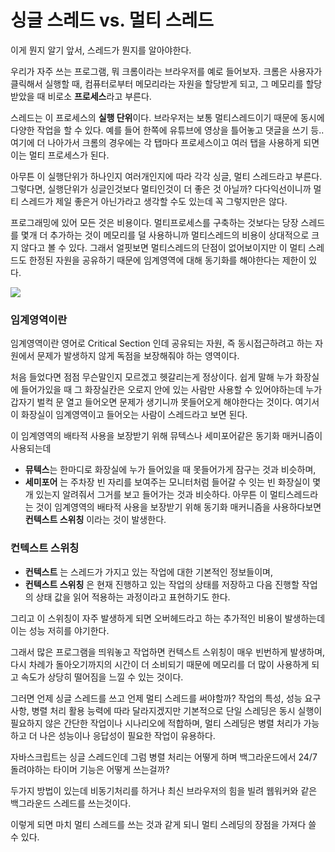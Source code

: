 # 싱글 스레드 vs. 멀티 스레드

이게 뭔지 알기 앞서, 스레드가 뭔지를 알아야한다.

우리가 자주 쓰는 프로그램, 뭐 크롬이라는 브라우저를 예로 들어보자.
크롬은 사용자가 클릭해서 실행할 때, 컴퓨터로부터 메모리라는 자원을 할당받게 되고, 그 메모리를 할당받았을 때 비로소 **프로세스**라고 부른다.

스레드는 이 프로세스의 **실행 단위**이다.
브라우저는 보통 멀티스레드이기 때문에 동시에 다양한 작업을 할 수 있다. 예를 들어 한쪽에 유튜브에 영상을 틀어놓고 댓글을 쓰기 등.. 여기에 더 나아가서 크롬의 경우에는 각 탭마다 프로세스이고 여러 탭을 사용하게 되면 이는 멀티 프로세스가 된다.

아무튼 이 실행단위가 하나인지 여러개인지에 따라 각각 싱글, 멀티 스레드라고 부른다. 그렇다면, 실행단위가 싱글인것보다 멀티인것이 더 좋은 것 아닐까? 다다익선이니까 멀티 스레드가 제일 좋은거 아닌가라고 생각할 수도 있는데 꼭 그렇지만은 않다.

프로그래밍에 있어 모든 것은 비용이다.
멀티프로세스를 구축하는 것보다는 당장 스레드를 몇개 더 추가하는 것이 메모리를 덜 사용하니까 멀티스레드의 비용이 상대적으로 크지 않다고 볼 수 있다. 그래서 얼핏보면 멀티스레드의 단점이 없어보이지만 이 멀티 스레드도 한정된 자원을 공유하기 때문에 임계영역에 대해 동기화를 해야한다는 제한이 있다.

![](https://img1.daumcdn.net/thumb/R1280x0/?scode=mtistory2&fname=https%3A%2F%2Fblog.kakaocdn.net%2Fdna%2FzrghK%2FbtsES3DLcpN%2FAAAAAAAAAAAAAAAAAAAAABPqWsyJ72NgscVEy8mvtDlq2fi0Y9qZK7QF5ePPryia%2Fimg.png%3Fcredential%3DyqXZFxpELC7KVnFOS48ylbz2pIh7yKj8%26expires%3D1759244399%26allow_ip%3D%26allow_referer%3D%26signature%3Dr6Ko6VAbnWPvMujesHRY53ZYkdo%253D)

### 임계영역이란

임계영역이란 영어로 Critical Section 인데 공유되는 자원, 즉 동시접근하려고 하는 자원에서 문제가 발생하지 않게 독점을 보장해줘야 하는 영역이다.

처음 들었다면 점점 무슨말인지 모르겠고 헷갈리는게 정상이다. 쉽게 말해 누가 화장실에 들어가있을 때 그 화장실칸은 오로지 안에 있는 사람만 사용할 수 있어야하는데 누가 갑자기 벌컥 문 열고 들어오면 문제가 생기니까 못들어오게 해야한다는 것이다. 여기서 이 화장실이 임계영역이고 들어오는 사람이 스레드라고 보면 된다.

이 임계영역의 배타적 사용을 보장받기 위해 뮤텍스나 세미포어같은 동기화 매커니즘이 사용되는데

- **뮤텍스**는 한마디로 화장실에 누가 들어있을 때 못들어가게 잠구는 것과 비슷하며,
- **세미포어** 는 주차장 빈 자리를 보여주는 모니터처럼 들어갈 수 잇는 빈 화장실이 몇개 있는지 알려줘서 그거를 보고 들어가는 것과 비슷하다.
  아무튼 이 멀티스레드라는 것이 임계영역의 배타적 사용을 보장받기 위해 동기화 매커니즘을 사용하다보면 **컨텍스트 스위칭** 이라는 것이 발생한다.

### 컨텍스트 스위칭

- **컨텍스트** 는 스레드가 가지고 있는 작업에 대한 기본적인 정보들이며,
- **컨텍스트 스위칭** 은 현재 진행하고 있는 작업의 상태를 저장하고 다음 진행할 작업의 상태 값을 읽어 적용하는 과정이라고 표현하기도 한다.

그리고 이 스위칭이 자주 발생하게 되면 오버헤드라고 하는 추가적인 비용이 발생하는데 이는 성능 저히를 야기한다.

그래서 많은 프로그램을 띄워놓고 작업하면 컨텍스트 스위칭이 매우 빈번하게 발생하며, 다시 차례가 돌아오기까지의 시간이 더 소비되기 때문에 메모리를 더 많이 사용하게 되고 속도가 상당히 떨어짐을 느낄 수 있는 것이다.

그러면 언제 싱글 스레드를 쓰고 언제 멀티 스레드를 써야할까?
작업의 특성, 성능 요구 사항, 병렬 처리 활용 능력에 따라 달라지겠지만 기본적으로 단일 스레딩은 동시 실행이 필요하지 않은 간단한 작업이나 시나리오에 적합하며, 멀티 스레딩은 병렬 처리가 가능하고 더 나은 성능이나 응답성이 필요한 작업이 유용하다.

자바스크립트는 싱글 스레드인데 그럼 병렬 처리는 어떻게 하며 백그라운드에서 24/7 돌려야하는 타이머 기능은 어떻게 쓰는걸까?

두가지 방법이 있는데 비동기처리를 하거나 최신 브라우저의 힘을 빌려 웹워커와 같은 백그라운드 스레드를 쓰는것이다.

이렇게 되면 마치 멀티 스레드를 쓰는 것과 같게 되니 멀티 스레딩의 장점을 가져다 쓸 수 있다.
